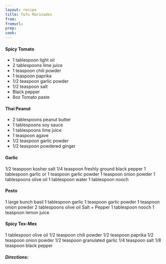 ```yaml
---
layout: recipe
title: Tofu Marinades
from: 
fromurl: 
prep: 
cook: 
---
```


#### Spicy Tomato
* 1 tablespoon light oil 
* 2 tablespoons lime juice
* 1 teaspoon chili powder
* 1 teaspoon paprika
* 1/2 teaspoon garlic powder
* 1/2 teaspoon salt
* Black pepper
* 8oz Tomato paste

#### Thai Peanut
* 2 tablespoons peanut butter
* 1 tablespoons soy sauce
* 1 tablespoons lime juice
* 1 teaspoon agave
* 1/2 teaspoon garlic powder
* 1/2 teaspoon powdered ginger

#### Garlic
1/2 teaspoon kosher salt
1/4 teaspoon freshly ground black pepper
1 tablespoon garlic or 1 teaspoon garlic powder
1 teaspoon onion powder
1 tablespoons olive oil
1 tablespoon water
1 tablespoon nooch

#### Pesto
1 large bunch basil
1 tablespoon garlic
1 teaspoon garlic powder
1 teaspoon onion powder
2 tablespoons olive oil
Salt + Pepper
1 tablespoon nooch
1 teaspoon lemon juice

#### Spicy Tex-Mex
1 tablespoon olive oil
1/2 teaspoon chili powder
1/2 teaspoon paprika
1/2 teaspoon onion powder
1/2 teaspoon granulated garlic
1/4 teaspoon salt
1/8 teaspoon black pepper

##### Directions:

